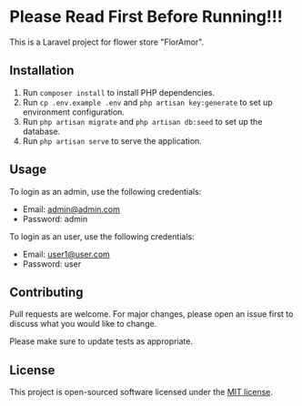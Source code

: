 # Please Read First Before Running!!!

This is a Laravel project for flower store "FlorAmor".

## Installation

1. Run `composer install` to install PHP dependencies.
2. Run `cp .env.example .env` and `php artisan key:generate` to set up environment configuration.
3. Run `php artisan migrate` and `php artisan db:seed` to set up the database.
4. Run `php artisan serve` to serve the application.

## Usage

To login as an admin, use the following credentials:

-   Email: admin@admin.com
-   Password: admin

To login as an user, use the following credentials:

-   Email: user1@user.com
-   Password: user

## Contributing

Pull requests are welcome. For major changes, please open an issue first
to discuss what you would like to change.

Please make sure to update tests as appropriate.

## License

This project is open-sourced software licensed under the [MIT license](https://opensource.org/licenses/MIT).
